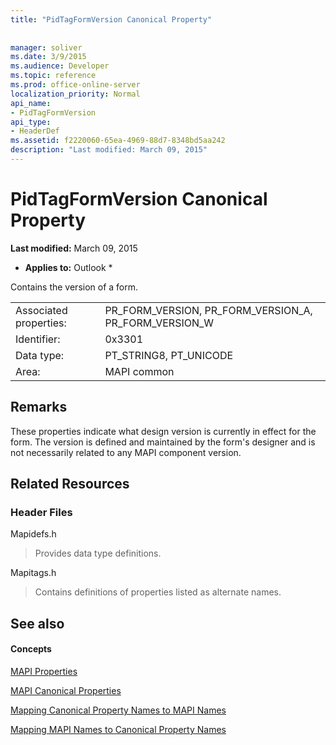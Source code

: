 ```yaml
---
title: "PidTagFormVersion Canonical Property"
 
 
manager: soliver
ms.date: 3/9/2015
ms.audience: Developer
ms.topic: reference
ms.prod: office-online-server
localization_priority: Normal
api_name:
- PidTagFormVersion
api_type:
- HeaderDef
ms.assetid: f2220060-65ea-4969-88d7-8348bd5aa242
description: "Last modified: March 09, 2015"
---
```


# PidTagFormVersion Canonical Property

 **Last modified:** March 09, 2015 
  
 * **Applies to:** Outlook * 
  
Contains the version of a form. 
  
|||
|:-----|:-----|
|Associated properties:  <br/> |PR_FORM_VERSION, PR_FORM_VERSION_A, PR_FORM_VERSION_W  <br/> |
|Identifier:  <br/> |0x3301  <br/> |
|Data type:  <br/> |PT_STRING8, PT_UNICODE  <br/> |
|Area:  <br/> |MAPI common  <br/> |
   
## Remarks

These properties indicate what design version is currently in effect for the form. The version is defined and maintained by the form's designer and is not necessarily related to any MAPI component version. 
  
## Related Resources

### Header Files

Mapidefs.h
  
> Provides data type definitions.
    
Mapitags.h
  
> Contains definitions of properties listed as alternate names.
    
## See also

#### Concepts

[MAPI Properties](mapi-properties.md)
  
[MAPI Canonical Properties](mapi-canonical-properties.md)
  
[Mapping Canonical Property Names to MAPI Names](mapping-canonical-property-names-to-mapi-names.md)
  
[Mapping MAPI Names to Canonical Property Names](mapping-mapi-names-to-canonical-property-names.md)

